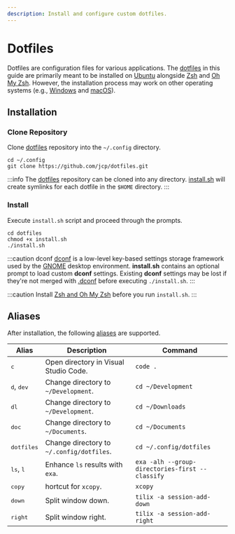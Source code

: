 ```yaml
---
description: Install and configure custom dotfiles.
---
```


# Dotfiles

Dotfiles are configuration files for various applications. The [dotfiles](https://github.com/jcp/dotfiles.git) in this guide are primarily meant to be installed on [Ubuntu](https://ubuntu.com/) alongside [Zsh](https://www.zsh.org/) and [Oh My Zsh](https://ohmyz.sh/). However, the installation process may work on other operating systems (e.g., [Windows](https://en.wikipedia.org/wiki/Microsoft_Windows) and [macOS](https://en.wikipedia.org/wiki/MacOS)).

## Installation

### Clone Repository

Clone [dotfiles](https://github.com/jcp/dotfiles.git) repository into the `~/.config` directory.

```shell showLineNumbers
cd ~/.config
git clone https://github.com/jcp/dotfiles.git
```

:::info
The [dotfiles](https://github.com/jcp/dotfiles.git) repository can be cloned into any directory. [install.sh](https://github.com/jcp/dotfiles/blob/efe6dd094d54bf302a42ad51605adab25bb39feb/install.sh) will create symlinks for each dotfile in the `$HOME` directory.
:::

### Install

Execute `install.sh` script and proceed through the prompts.

```shell showLineNumbers
cd dotfiles
chmod +x install.sh
./install.sh
```

:::caution dconf
[dconf](https://wiki.gnome.org/Projects/dconf) is a low-level key-based settings storage framework used by the [GNOME](https://www.gnome.org/) desktop environment. **install.sh** contains an optional prompt to load custom **dconf** settings. Existing **dconf** settings may be lost if they're not merged with [.dconf](https://github.com/jcp/dotfiles/blob/efe6dd094d54bf302a42ad51605adab25bb39feb/.dconf) before executing `./install.sh`.
:::

:::caution
Install [Zsh and Oh My Zsh](/docs/linux/configure-ubuntu#terminal) before you run `install.sh`.
:::

## Aliases

After installation, the following [aliases](<https://en.wikipedia.org/wiki/Alias_(command)>) are supported.

| Alias                        | Description                               | Command                                         |
| ---------------------------- | ----------------------------------------- | ----------------------------------------------- |
| <kbd>c</kbd>                 | Open directory in Visual Studio Code.     | `code .`                                        |
| <kbd>d</kbd>, <kbd>dev</kbd> | Change directory to `~/Development`.      | `cd ~/Development`                              |
| <kbd>dl</kbd>                | Change directory to `~/Development`.      | `cd ~/Downloads`                                |
| <kbd>doc</kbd>               | Change directory to `~/Documents`.        | `cd ~/Documents`                                |
| <kbd>dotfiles</kbd>          | Change directory to `~/.config/dotfiles`. | `cd ~/.config/dotfiles`                         |
| <kbd>ls</kbd>, <kbd>l</kbd>  | Enhance `ls` results with `exa`.          | `exa -alh --group-directories-first --classify` |
| <kbd>copy</kbd>              | hortcut for `xcopy`.                      | `xcopy`                                         |
| <kbd>down</kbd>              | Split window down.                        | `tilix -a session-add-down`                     |
| <kbd>right</kbd>             | Split window right.                       | `tilix -a session-add-right`                    |
